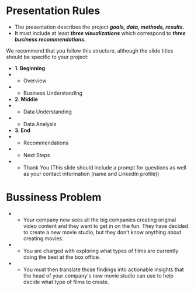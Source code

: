 # Presentation Rules
- The presentation describes the project ***goals, data, methods, results.***
- It must include at least ***three visualizations*** which correspond to ***three business recommendations.***

We recommend that you follow this structure, although the slide titles should be specific to your project:
- **1. Beginning**
- - Overview
- - Business Understanding
- **2. Middle**
- - Data Understanding
- - Data Analysis
- **3. End**
- - Recommendations
- - Next Steps
- - Thank You (This slide should include a prompt for questions as well as your contact information (name and LinkedIn profile))

# Bussiness Problem
- - Your company now sees all the big companies creating original video content and they want to get in on the fun. They have decided to create a new movie studio, but they don’t know anything about creating movies.
- - You are charged with exploring what types of films are currently doing the best at the box office.
- - You must then translate those findings into actionable insights that the head of your company's new movie studio can use to help decide what type of films to create.
